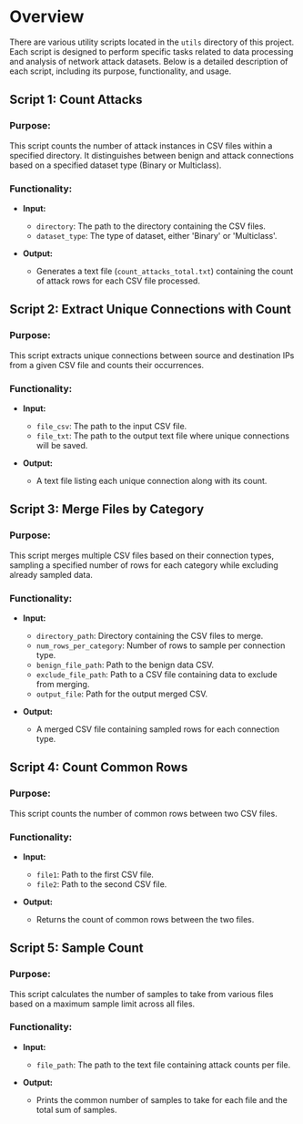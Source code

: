 # Overview

There are various utility scripts located in the `utils` directory of this project. Each script is designed to perform specific tasks related to data processing and analysis of network attack datasets. Below is a detailed description of each script, including its purpose, functionality, and usage.

## Script 1: Count Attacks

### Purpose:
This script counts the number of attack instances in CSV files within a specified directory. It distinguishes between benign and attack connections based on a specified dataset type (Binary or Multiclass).

### Functionality:
- **Input:** 
  - `directory`: The path to the directory containing the CSV files.
  - `dataset_type`: The type of dataset, either 'Binary' or 'Multiclass'.
  
- **Output:** 
  - Generates a text file (`count_attacks_total.txt`) containing the count of attack rows for each CSV file processed.



## Script 2: Extract Unique Connections with Count

### Purpose:
This script extracts unique connections between source and destination IPs from a given CSV file and counts their occurrences.

### Functionality:
- **Input:**
  - `file_csv`: The path to the input CSV file.
  - `file_txt`: The path to the output text file where unique connections will be saved.
  
- **Output:** 
  - A text file listing each unique connection along with its count.


## Script 3: Merge Files by Category

### Purpose:
This script merges multiple CSV files based on their connection types, sampling a specified number of rows for each category while excluding already sampled data.

### Functionality:
- **Input:**
  - `directory_path`: Directory containing the CSV files to merge.
  - `num_rows_per_category`: Number of rows to sample per connection type.
  - `benign_file_path`: Path to the benign data CSV.
  - `exclude_file_path`: Path to a CSV file containing data to exclude from merging.
  - `output_file`: Path for the output merged CSV.
  
- **Output:** 
  - A merged CSV file containing sampled rows for each connection type.

## Script 4: Count Common Rows

### Purpose:
This script counts the number of common rows between two CSV files.

### Functionality:
- **Input:**
  - `file1`: Path to the first CSV file.
  - `file2`: Path to the second CSV file.
  
- **Output:** 
  - Returns the count of common rows between the two files.


## Script 5: Sample Count


### Purpose:
This script calculates the number of samples to take from various files based on a maximum sample limit across all files.

### Functionality:
- **Input:**
  - `file_path`: The path to the text file containing attack counts per file.
  
- **Output:** 
  - Prints the common number of samples to take for each file and the total sum of samples.

